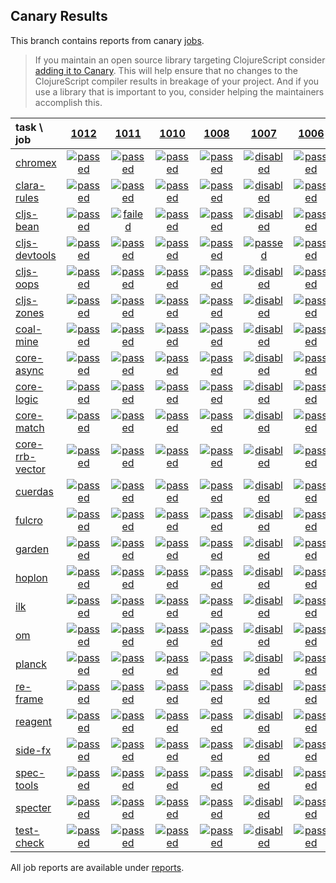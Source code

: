 ## Canary Results

This branch contains reports from canary [jobs](https://github.com/cljs-oss/canary/tree/jobs).

> If you maintain an open source library targeting ClojureScript consider [adding it to Canary](https://github.com/cljs-oss/canary/tree/master#how-to-participate). This will help ensure that no changes to the ClojureScript compiler results in breakage of your project. And if you use a library that is important to you, consider helping the maintainers accomplish this.

[//]: # (begin_overview_table)

| task \ job | <a href="reports/2019/07/10/job-001012-1.10.556-11de795d" title="job #1012 finished on 2019-07-10">1012</a> | <a href="reports/2019/07/09/job-001011-1.10.556-11de795d" title="job #1011 finished on 2019-07-09">1011</a> | <a href="reports/2019/07/08/job-001010-1.10.556-11de795d" title="job #1010 finished on 2019-07-08">1010</a> | <a href="reports/2019/07/08/job-001008-1.10.557-973b7074" title="job #1008 finished on 2019-07-08">1008</a> | <a href="reports/2019/07/07/job-001007-1.10.556-11de795d" title="job #1007 finished on 2019-07-07">1007</a> | <a href="reports/2019/07/07/job-001006-1.10.557-dffde420" title="job #1006 finished on 2019-07-07">1006</a> | <a href="reports/2019/07/07/job-001005-1.10.555-485f3123" title="job #1005 finished on 2019-07-07">1005</a> | <a href="reports/2019/07/07/job-001003-1.10.556-11de795d" title="job #1003 finished on 2019-07-07">1003</a> | <a href="reports/2019/07/07/job-001002-1.10.557-54065f1b" title="job #1002 finished on 2019-07-07">1002</a> | <a href="reports/2019/07/06/job-001001-1.10.557-eb886cbe" title="job #1001 finished on 2019-07-06">1001</a> |
| :--- | :---: | :---: | :---: | :---: | :---: | :---: | :---: | :---: | :---: | :---: |
| [chromex](https://github.com/binaryage/chromex) | <a href="reports/2019/07/10/job-001012-1.10.556-11de795d#-chromex"><img title="passed" src="http://box.binaryage.com/s-passed.svg"><a> | <a href="reports/2019/07/09/job-001011-1.10.556-11de795d#-chromex"><img title="passed" src="http://box.binaryage.com/s-passed.svg"><a> | <a href="reports/2019/07/08/job-001010-1.10.556-11de795d#-chromex"><img title="passed" src="http://box.binaryage.com/s-passed.svg"><a> | <a href="reports/2019/07/08/job-001008-1.10.557-973b7074#-chromex"><img title="passed" src="http://box.binaryage.com/s-passed.svg"><a> | <a href="reports/2019/07/07/job-001007-1.10.556-11de795d#-chromex"><img title="disabled" src="http://box.binaryage.com/s-disabled.svg"><a> | <a href="reports/2019/07/07/job-001006-1.10.557-dffde420#-chromex"><img title="passed" src="http://box.binaryage.com/s-passed.svg"><a> | <a href="reports/2019/07/07/job-001005-1.10.555-485f3123#-chromex"><img title="passed" src="http://box.binaryage.com/s-passed.svg"><a> | <a href="reports/2019/07/07/job-001003-1.10.556-11de795d#-chromex"><img title="passed" src="http://box.binaryage.com/s-passed.svg"><a> | <a href="reports/2019/07/07/job-001002-1.10.557-54065f1b#-chromex"><img title="passed" src="http://box.binaryage.com/s-passed.svg"><a> | <a href="reports/2019/07/06/job-001001-1.10.557-eb886cbe#-chromex"><img title="passed" src="http://box.binaryage.com/s-passed.svg"><a> |
| [clara-rules](https://github.com/cerner/clara-rules) | <a href="reports/2019/07/10/job-001012-1.10.556-11de795d#-clara-rules"><img title="passed" src="http://box.binaryage.com/s-passed.svg"><a> | <a href="reports/2019/07/09/job-001011-1.10.556-11de795d#-clara-rules"><img title="passed" src="http://box.binaryage.com/s-passed.svg"><a> | <a href="reports/2019/07/08/job-001010-1.10.556-11de795d#-clara-rules"><img title="passed" src="http://box.binaryage.com/s-passed.svg"><a> | <a href="reports/2019/07/08/job-001008-1.10.557-973b7074#-clara-rules"><img title="passed" src="http://box.binaryage.com/s-passed.svg"><a> | <a href="reports/2019/07/07/job-001007-1.10.556-11de795d#-clara-rules"><img title="disabled" src="http://box.binaryage.com/s-disabled.svg"><a> | <a href="reports/2019/07/07/job-001006-1.10.557-dffde420#-clara-rules"><img title="passed" src="http://box.binaryage.com/s-passed.svg"><a> | <a href="reports/2019/07/07/job-001005-1.10.555-485f3123#-clara-rules"><img title="passed" src="http://box.binaryage.com/s-passed.svg"><a> | <a href="reports/2019/07/07/job-001003-1.10.556-11de795d#-clara-rules"><img title="passed" src="http://box.binaryage.com/s-passed.svg"><a> | <a href="reports/2019/07/07/job-001002-1.10.557-54065f1b#-clara-rules"><img title="passed" src="http://box.binaryage.com/s-passed.svg"><a> | <a href="reports/2019/07/06/job-001001-1.10.557-eb886cbe#-clara-rules"><img title="passed" src="http://box.binaryage.com/s-passed.svg"><a> |
| [cljs-bean](https://github.com/mfikes/cljs-bean) | <a href="reports/2019/07/10/job-001012-1.10.556-11de795d#-cljs-bean"><img title="passed" src="http://box.binaryage.com/s-passed.svg"><a> | <a href="reports/2019/07/09/job-001011-1.10.556-11de795d#-cljs-bean"><img title="failed" src="http://box.binaryage.com/s-failed.svg"><a> | <a href="reports/2019/07/08/job-001010-1.10.556-11de795d#-cljs-bean"><img title="passed" src="http://box.binaryage.com/s-passed.svg"><a> | <a href="reports/2019/07/08/job-001008-1.10.557-973b7074#-cljs-bean"><img title="passed" src="http://box.binaryage.com/s-passed.svg"><a> | <a href="reports/2019/07/07/job-001007-1.10.556-11de795d#-cljs-bean"><img title="disabled" src="http://box.binaryage.com/s-disabled.svg"><a> | <a href="reports/2019/07/07/job-001006-1.10.557-dffde420#-cljs-bean"><img title="passed" src="http://box.binaryage.com/s-passed.svg"><a> | <a href="reports/2019/07/07/job-001005-1.10.555-485f3123#-cljs-bean"><img title="passed" src="http://box.binaryage.com/s-passed.svg"><a> | <a href="reports/2019/07/07/job-001003-1.10.556-11de795d#-cljs-bean"><img title="passed" src="http://box.binaryage.com/s-passed.svg"><a> | <a href="reports/2019/07/07/job-001002-1.10.557-54065f1b#-cljs-bean"><img title="passed" src="http://box.binaryage.com/s-passed.svg"><a> | <a href="reports/2019/07/06/job-001001-1.10.557-eb886cbe#-cljs-bean"><img title="passed" src="http://box.binaryage.com/s-passed.svg"><a> |
| [cljs-devtools](https://github.com/binaryage/cljs-devtools) | <a href="reports/2019/07/10/job-001012-1.10.556-11de795d#-cljs-devtools"><img title="passed" src="http://box.binaryage.com/s-passed.svg"><a> | <a href="reports/2019/07/09/job-001011-1.10.556-11de795d#-cljs-devtools"><img title="passed" src="http://box.binaryage.com/s-passed.svg"><a> | <a href="reports/2019/07/08/job-001010-1.10.556-11de795d#-cljs-devtools"><img title="passed" src="http://box.binaryage.com/s-passed.svg"><a> | <a href="reports/2019/07/08/job-001008-1.10.557-973b7074#-cljs-devtools"><img title="passed" src="http://box.binaryage.com/s-passed.svg"><a> | <a href="reports/2019/07/07/job-001007-1.10.556-11de795d#-cljs-devtools"><img title="passed" src="http://box.binaryage.com/s-passed.svg"><a> | <a href="reports/2019/07/07/job-001006-1.10.557-dffde420#-cljs-devtools"><img title="passed" src="http://box.binaryage.com/s-passed.svg"><a> | <a href="reports/2019/07/07/job-001005-1.10.555-485f3123#-cljs-devtools"><img title="passed" src="http://box.binaryage.com/s-passed.svg"><a> | <a href="reports/2019/07/07/job-001003-1.10.556-11de795d#-cljs-devtools"><img title="passed" src="http://box.binaryage.com/s-passed.svg"><a> | <a href="reports/2019/07/07/job-001002-1.10.557-54065f1b#-cljs-devtools"><img title="passed" src="http://box.binaryage.com/s-passed.svg"><a> | <a href="reports/2019/07/06/job-001001-1.10.557-eb886cbe#-cljs-devtools"><img title="passed" src="http://box.binaryage.com/s-passed.svg"><a> |
| [cljs-oops](https://github.com/binaryage/cljs-oops) | <a href="reports/2019/07/10/job-001012-1.10.556-11de795d#-cljs-oops"><img title="passed" src="http://box.binaryage.com/s-passed.svg"><a> | <a href="reports/2019/07/09/job-001011-1.10.556-11de795d#-cljs-oops"><img title="passed" src="http://box.binaryage.com/s-passed.svg"><a> | <a href="reports/2019/07/08/job-001010-1.10.556-11de795d#-cljs-oops"><img title="passed" src="http://box.binaryage.com/s-passed.svg"><a> | <a href="reports/2019/07/08/job-001008-1.10.557-973b7074#-cljs-oops"><img title="passed" src="http://box.binaryage.com/s-passed.svg"><a> | <a href="reports/2019/07/07/job-001007-1.10.556-11de795d#-cljs-oops"><img title="disabled" src="http://box.binaryage.com/s-disabled.svg"><a> | <a href="reports/2019/07/07/job-001006-1.10.557-dffde420#-cljs-oops"><img title="passed" src="http://box.binaryage.com/s-passed.svg"><a> | <a href="reports/2019/07/07/job-001005-1.10.555-485f3123#-cljs-oops"><img title="passed" src="http://box.binaryage.com/s-passed.svg"><a> | <a href="reports/2019/07/07/job-001003-1.10.556-11de795d#-cljs-oops"><img title="passed" src="http://box.binaryage.com/s-passed.svg"><a> | <a href="reports/2019/07/07/job-001002-1.10.557-54065f1b#-cljs-oops"><img title="passed" src="http://box.binaryage.com/s-passed.svg"><a> | <a href="reports/2019/07/06/job-001001-1.10.557-eb886cbe#-cljs-oops"><img title="passed" src="http://box.binaryage.com/s-passed.svg"><a> |
| [cljs-zones](https://github.com/binaryage/cljs-zones) | <a href="reports/2019/07/10/job-001012-1.10.556-11de795d#-cljs-zones"><img title="passed" src="http://box.binaryage.com/s-passed.svg"><a> | <a href="reports/2019/07/09/job-001011-1.10.556-11de795d#-cljs-zones"><img title="passed" src="http://box.binaryage.com/s-passed.svg"><a> | <a href="reports/2019/07/08/job-001010-1.10.556-11de795d#-cljs-zones"><img title="passed" src="http://box.binaryage.com/s-passed.svg"><a> | <a href="reports/2019/07/08/job-001008-1.10.557-973b7074#-cljs-zones"><img title="passed" src="http://box.binaryage.com/s-passed.svg"><a> | <a href="reports/2019/07/07/job-001007-1.10.556-11de795d#-cljs-zones"><img title="disabled" src="http://box.binaryage.com/s-disabled.svg"><a> | <a href="reports/2019/07/07/job-001006-1.10.557-dffde420#-cljs-zones"><img title="passed" src="http://box.binaryage.com/s-passed.svg"><a> | <a href="reports/2019/07/07/job-001005-1.10.555-485f3123#-cljs-zones"><img title="passed" src="http://box.binaryage.com/s-passed.svg"><a> | <a href="reports/2019/07/07/job-001003-1.10.556-11de795d#-cljs-zones"><img title="passed" src="http://box.binaryage.com/s-passed.svg"><a> | <a href="reports/2019/07/07/job-001002-1.10.557-54065f1b#-cljs-zones"><img title="passed" src="http://box.binaryage.com/s-passed.svg"><a> | <a href="reports/2019/07/06/job-001001-1.10.557-eb886cbe#-cljs-zones"><img title="passed" src="http://box.binaryage.com/s-passed.svg"><a> |
| [coal-mine](https://github.com/mfikes/coal-mine) | <a href="reports/2019/07/10/job-001012-1.10.556-11de795d#-coal-mine"><img title="passed" src="http://box.binaryage.com/s-passed.svg"><a> | <a href="reports/2019/07/09/job-001011-1.10.556-11de795d#-coal-mine"><img title="passed" src="http://box.binaryage.com/s-passed.svg"><a> | <a href="reports/2019/07/08/job-001010-1.10.556-11de795d#-coal-mine"><img title="passed" src="http://box.binaryage.com/s-passed.svg"><a> | <a href="reports/2019/07/08/job-001008-1.10.557-973b7074#-coal-mine"><img title="passed" src="http://box.binaryage.com/s-passed.svg"><a> | <a href="reports/2019/07/07/job-001007-1.10.556-11de795d#-coal-mine"><img title="disabled" src="http://box.binaryage.com/s-disabled.svg"><a> | <a href="reports/2019/07/07/job-001006-1.10.557-dffde420#-coal-mine"><img title="passed" src="http://box.binaryage.com/s-passed.svg"><a> | <a href="reports/2019/07/07/job-001005-1.10.555-485f3123#-coal-mine"><img title="passed" src="http://box.binaryage.com/s-passed.svg"><a> | <a href="reports/2019/07/07/job-001003-1.10.556-11de795d#-coal-mine"><img title="passed" src="http://box.binaryage.com/s-passed.svg"><a> | <a href="reports/2019/07/07/job-001002-1.10.557-54065f1b#-coal-mine"><img title="passed" src="http://box.binaryage.com/s-passed.svg"><a> | <a href="reports/2019/07/06/job-001001-1.10.557-eb886cbe#-coal-mine"><img title="passed" src="http://box.binaryage.com/s-passed.svg"><a> |
| [core-async](https://github.com/clojure/core.async) | <a href="reports/2019/07/10/job-001012-1.10.556-11de795d#-core-async"><img title="passed" src="http://box.binaryage.com/s-passed.svg"><a> | <a href="reports/2019/07/09/job-001011-1.10.556-11de795d#-core-async"><img title="passed" src="http://box.binaryage.com/s-passed.svg"><a> | <a href="reports/2019/07/08/job-001010-1.10.556-11de795d#-core-async"><img title="passed" src="http://box.binaryage.com/s-passed.svg"><a> | <a href="reports/2019/07/08/job-001008-1.10.557-973b7074#-core-async"><img title="passed" src="http://box.binaryage.com/s-passed.svg"><a> | <a href="reports/2019/07/07/job-001007-1.10.556-11de795d#-core-async"><img title="disabled" src="http://box.binaryage.com/s-disabled.svg"><a> | <a href="reports/2019/07/07/job-001006-1.10.557-dffde420#-core-async"><img title="passed" src="http://box.binaryage.com/s-passed.svg"><a> | <a href="reports/2019/07/07/job-001005-1.10.555-485f3123#-core-async"><img title="passed" src="http://box.binaryage.com/s-passed.svg"><a> | <a href="reports/2019/07/07/job-001003-1.10.556-11de795d#-core-async"><img title="passed" src="http://box.binaryage.com/s-passed.svg"><a> | <a href="reports/2019/07/07/job-001002-1.10.557-54065f1b#-core-async"><img title="passed" src="http://box.binaryage.com/s-passed.svg"><a> | <a href="reports/2019/07/06/job-001001-1.10.557-eb886cbe#-core-async"><img title="passed" src="http://box.binaryage.com/s-passed.svg"><a> |
| [core-logic](https://github.com/clojure/core.logic) | <a href="reports/2019/07/10/job-001012-1.10.556-11de795d#-core-logic"><img title="passed" src="http://box.binaryage.com/s-passed.svg"><a> | <a href="reports/2019/07/09/job-001011-1.10.556-11de795d#-core-logic"><img title="passed" src="http://box.binaryage.com/s-passed.svg"><a> | <a href="reports/2019/07/08/job-001010-1.10.556-11de795d#-core-logic"><img title="passed" src="http://box.binaryage.com/s-passed.svg"><a> | <a href="reports/2019/07/08/job-001008-1.10.557-973b7074#-core-logic"><img title="passed" src="http://box.binaryage.com/s-passed.svg"><a> | <a href="reports/2019/07/07/job-001007-1.10.556-11de795d#-core-logic"><img title="disabled" src="http://box.binaryage.com/s-disabled.svg"><a> | <a href="reports/2019/07/07/job-001006-1.10.557-dffde420#-core-logic"><img title="passed" src="http://box.binaryage.com/s-passed.svg"><a> | <a href="reports/2019/07/07/job-001005-1.10.555-485f3123#-core-logic"><img title="passed" src="http://box.binaryage.com/s-passed.svg"><a> | <a href="reports/2019/07/07/job-001003-1.10.556-11de795d#-core-logic"><img title="passed" src="http://box.binaryage.com/s-passed.svg"><a> | <a href="reports/2019/07/07/job-001002-1.10.557-54065f1b#-core-logic"><img title="passed" src="http://box.binaryage.com/s-passed.svg"><a> | <a href="reports/2019/07/06/job-001001-1.10.557-eb886cbe#-core-logic"><img title="passed" src="http://box.binaryage.com/s-passed.svg"><a> |
| [core-match](https://github.com/clojure/core.match) | <a href="reports/2019/07/10/job-001012-1.10.556-11de795d#-core-match"><img title="passed" src="http://box.binaryage.com/s-passed.svg"><a> | <a href="reports/2019/07/09/job-001011-1.10.556-11de795d#-core-match"><img title="passed" src="http://box.binaryage.com/s-passed.svg"><a> | <a href="reports/2019/07/08/job-001010-1.10.556-11de795d#-core-match"><img title="passed" src="http://box.binaryage.com/s-passed.svg"><a> | <a href="reports/2019/07/08/job-001008-1.10.557-973b7074#-core-match"><img title="passed" src="http://box.binaryage.com/s-passed.svg"><a> | <a href="reports/2019/07/07/job-001007-1.10.556-11de795d#-core-match"><img title="disabled" src="http://box.binaryage.com/s-disabled.svg"><a> | <a href="reports/2019/07/07/job-001006-1.10.557-dffde420#-core-match"><img title="passed" src="http://box.binaryage.com/s-passed.svg"><a> | <a href="reports/2019/07/07/job-001005-1.10.555-485f3123#-core-match"><img title="passed" src="http://box.binaryage.com/s-passed.svg"><a> | <a href="reports/2019/07/07/job-001003-1.10.556-11de795d#-core-match"><img title="passed" src="http://box.binaryage.com/s-passed.svg"><a> | <a href="reports/2019/07/07/job-001002-1.10.557-54065f1b#-core-match"><img title="passed" src="http://box.binaryage.com/s-passed.svg"><a> | <a href="reports/2019/07/06/job-001001-1.10.557-eb886cbe#-core-match"><img title="passed" src="http://box.binaryage.com/s-passed.svg"><a> |
| [core-rrb-vector](https://github.com/clojure/core.rrb-vector) | <a href="reports/2019/07/10/job-001012-1.10.556-11de795d#-core-rrb-vector"><img title="passed" src="http://box.binaryage.com/s-passed.svg"><a> | <a href="reports/2019/07/09/job-001011-1.10.556-11de795d#-core-rrb-vector"><img title="passed" src="http://box.binaryage.com/s-passed.svg"><a> | <a href="reports/2019/07/08/job-001010-1.10.556-11de795d#-core-rrb-vector"><img title="passed" src="http://box.binaryage.com/s-passed.svg"><a> | <a href="reports/2019/07/08/job-001008-1.10.557-973b7074#-core-rrb-vector"><img title="passed" src="http://box.binaryage.com/s-passed.svg"><a> | <a href="reports/2019/07/07/job-001007-1.10.556-11de795d#-core-rrb-vector"><img title="disabled" src="http://box.binaryage.com/s-disabled.svg"><a> | <a href="reports/2019/07/07/job-001006-1.10.557-dffde420#-core-rrb-vector"><img title="passed" src="http://box.binaryage.com/s-passed.svg"><a> | <a href="reports/2019/07/07/job-001005-1.10.555-485f3123#-core-rrb-vector"><img title="passed" src="http://box.binaryage.com/s-passed.svg"><a> | <a href="reports/2019/07/07/job-001003-1.10.556-11de795d#-core-rrb-vector"><img title="passed" src="http://box.binaryage.com/s-passed.svg"><a> | <a href="reports/2019/07/07/job-001002-1.10.557-54065f1b#-core-rrb-vector"><img title="passed" src="http://box.binaryage.com/s-passed.svg"><a> | <a href="reports/2019/07/06/job-001001-1.10.557-eb886cbe#-core-rrb-vector"><img title="passed" src="http://box.binaryage.com/s-passed.svg"><a> |
| [cuerdas](https://github.com/funcool/cuerdas) | <a href="reports/2019/07/10/job-001012-1.10.556-11de795d#-cuerdas"><img title="passed" src="http://box.binaryage.com/s-passed.svg"><a> | <a href="reports/2019/07/09/job-001011-1.10.556-11de795d#-cuerdas"><img title="passed" src="http://box.binaryage.com/s-passed.svg"><a> | <a href="reports/2019/07/08/job-001010-1.10.556-11de795d#-cuerdas"><img title="passed" src="http://box.binaryage.com/s-passed.svg"><a> | <a href="reports/2019/07/08/job-001008-1.10.557-973b7074#-cuerdas"><img title="passed" src="http://box.binaryage.com/s-passed.svg"><a> | <a href="reports/2019/07/07/job-001007-1.10.556-11de795d#-cuerdas"><img title="disabled" src="http://box.binaryage.com/s-disabled.svg"><a> | <a href="reports/2019/07/07/job-001006-1.10.557-dffde420#-cuerdas"><img title="passed" src="http://box.binaryage.com/s-passed.svg"><a> | <a href="reports/2019/07/07/job-001005-1.10.555-485f3123#-cuerdas"><img title="passed" src="http://box.binaryage.com/s-passed.svg"><a> | <a href="reports/2019/07/07/job-001003-1.10.556-11de795d#-cuerdas"><img title="passed" src="http://box.binaryage.com/s-passed.svg"><a> | <a href="reports/2019/07/07/job-001002-1.10.557-54065f1b#-cuerdas"><img title="passed" src="http://box.binaryage.com/s-passed.svg"><a> | <a href="reports/2019/07/06/job-001001-1.10.557-eb886cbe#-cuerdas"><img title="passed" src="http://box.binaryage.com/s-passed.svg"><a> |
| [fulcro](https://github.com/fulcrologic/fulcro) | <a href="reports/2019/07/10/job-001012-1.10.556-11de795d#-fulcro"><img title="passed" src="http://box.binaryage.com/s-passed.svg"><a> | <a href="reports/2019/07/09/job-001011-1.10.556-11de795d#-fulcro"><img title="passed" src="http://box.binaryage.com/s-passed.svg"><a> | <a href="reports/2019/07/08/job-001010-1.10.556-11de795d#-fulcro"><img title="passed" src="http://box.binaryage.com/s-passed.svg"><a> | <a href="reports/2019/07/08/job-001008-1.10.557-973b7074#-fulcro"><img title="passed" src="http://box.binaryage.com/s-passed.svg"><a> | <a href="reports/2019/07/07/job-001007-1.10.556-11de795d#-fulcro"><img title="disabled" src="http://box.binaryage.com/s-disabled.svg"><a> | <a href="reports/2019/07/07/job-001006-1.10.557-dffde420#-fulcro"><img title="passed" src="http://box.binaryage.com/s-passed.svg"><a> | <a href="reports/2019/07/07/job-001005-1.10.555-485f3123#-fulcro"><img title="passed" src="http://box.binaryage.com/s-passed.svg"><a> | <a href="reports/2019/07/07/job-001003-1.10.556-11de795d#-fulcro"><img title="passed" src="http://box.binaryage.com/s-passed.svg"><a> | <a href="reports/2019/07/07/job-001002-1.10.557-54065f1b#-fulcro"><img title="passed" src="http://box.binaryage.com/s-passed.svg"><a> | <a href="reports/2019/07/06/job-001001-1.10.557-eb886cbe#-fulcro"><img title="passed" src="http://box.binaryage.com/s-passed.svg"><a> |
| [garden](https://github.com/noprompt/garden) | <a href="reports/2019/07/10/job-001012-1.10.556-11de795d#-garden"><img title="passed" src="http://box.binaryage.com/s-passed.svg"><a> | <a href="reports/2019/07/09/job-001011-1.10.556-11de795d#-garden"><img title="passed" src="http://box.binaryage.com/s-passed.svg"><a> | <a href="reports/2019/07/08/job-001010-1.10.556-11de795d#-garden"><img title="passed" src="http://box.binaryage.com/s-passed.svg"><a> | <a href="reports/2019/07/08/job-001008-1.10.557-973b7074#-garden"><img title="passed" src="http://box.binaryage.com/s-passed.svg"><a> | <a href="reports/2019/07/07/job-001007-1.10.556-11de795d#-garden"><img title="disabled" src="http://box.binaryage.com/s-disabled.svg"><a> | <a href="reports/2019/07/07/job-001006-1.10.557-dffde420#-garden"><img title="passed" src="http://box.binaryage.com/s-passed.svg"><a> | <a href="reports/2019/07/07/job-001005-1.10.555-485f3123#-garden"><img title="passed" src="http://box.binaryage.com/s-passed.svg"><a> | <a href="reports/2019/07/07/job-001003-1.10.556-11de795d#-garden"><img title="passed" src="http://box.binaryage.com/s-passed.svg"><a> | <a href="reports/2019/07/07/job-001002-1.10.557-54065f1b#-garden"><img title="passed" src="http://box.binaryage.com/s-passed.svg"><a> | <a href="reports/2019/07/06/job-001001-1.10.557-eb886cbe#-garden"><img title="passed" src="http://box.binaryage.com/s-passed.svg"><a> |
| [hoplon](https://github.com/hoplon/hoplon) | <a href="reports/2019/07/10/job-001012-1.10.556-11de795d#-hoplon"><img title="passed" src="http://box.binaryage.com/s-passed.svg"><a> | <a href="reports/2019/07/09/job-001011-1.10.556-11de795d#-hoplon"><img title="passed" src="http://box.binaryage.com/s-passed.svg"><a> | <a href="reports/2019/07/08/job-001010-1.10.556-11de795d#-hoplon"><img title="passed" src="http://box.binaryage.com/s-passed.svg"><a> | <a href="reports/2019/07/08/job-001008-1.10.557-973b7074#-hoplon"><img title="passed" src="http://box.binaryage.com/s-passed.svg"><a> | <a href="reports/2019/07/07/job-001007-1.10.556-11de795d#-hoplon"><img title="disabled" src="http://box.binaryage.com/s-disabled.svg"><a> | <a href="reports/2019/07/07/job-001006-1.10.557-dffde420#-hoplon"><img title="passed" src="http://box.binaryage.com/s-passed.svg"><a> | <a href="reports/2019/07/07/job-001005-1.10.555-485f3123#-hoplon"><img title="passed" src="http://box.binaryage.com/s-passed.svg"><a> | <a href="reports/2019/07/07/job-001003-1.10.556-11de795d#-hoplon"><img title="passed" src="http://box.binaryage.com/s-passed.svg"><a> | <a href="reports/2019/07/07/job-001002-1.10.557-54065f1b#-hoplon"><img title="passed" src="http://box.binaryage.com/s-passed.svg"><a> | <a href="reports/2019/07/06/job-001001-1.10.557-eb886cbe#-hoplon"><img title="passed" src="http://box.binaryage.com/s-passed.svg"><a> |
| [ilk](https://github.com/mfikes/ilk) | <a href="reports/2019/07/10/job-001012-1.10.556-11de795d#-ilk"><img title="passed" src="http://box.binaryage.com/s-passed.svg"><a> | <a href="reports/2019/07/09/job-001011-1.10.556-11de795d#-ilk"><img title="passed" src="http://box.binaryage.com/s-passed.svg"><a> | <a href="reports/2019/07/08/job-001010-1.10.556-11de795d#-ilk"><img title="passed" src="http://box.binaryage.com/s-passed.svg"><a> | <a href="reports/2019/07/08/job-001008-1.10.557-973b7074#-ilk"><img title="passed" src="http://box.binaryage.com/s-passed.svg"><a> | <a href="reports/2019/07/07/job-001007-1.10.556-11de795d#-ilk"><img title="disabled" src="http://box.binaryage.com/s-disabled.svg"><a> | <a href="reports/2019/07/07/job-001006-1.10.557-dffde420#-ilk"><img title="passed" src="http://box.binaryage.com/s-passed.svg"><a> | <a href="reports/2019/07/07/job-001005-1.10.555-485f3123#-ilk"><img title="passed" src="http://box.binaryage.com/s-passed.svg"><a> | <a href="reports/2019/07/07/job-001003-1.10.556-11de795d#-ilk"><img title="passed" src="http://box.binaryage.com/s-passed.svg"><a> | <a href="reports/2019/07/07/job-001002-1.10.557-54065f1b#-ilk"><img title="passed" src="http://box.binaryage.com/s-passed.svg"><a> | <a href="reports/2019/07/06/job-001001-1.10.557-eb886cbe#-ilk"><img title="passed" src="http://box.binaryage.com/s-passed.svg"><a> |
| [om](https://github.com/omcljs/om) | <a href="reports/2019/07/10/job-001012-1.10.556-11de795d#-om"><img title="passed" src="http://box.binaryage.com/s-passed.svg"><a> | <a href="reports/2019/07/09/job-001011-1.10.556-11de795d#-om"><img title="passed" src="http://box.binaryage.com/s-passed.svg"><a> | <a href="reports/2019/07/08/job-001010-1.10.556-11de795d#-om"><img title="passed" src="http://box.binaryage.com/s-passed.svg"><a> | <a href="reports/2019/07/08/job-001008-1.10.557-973b7074#-om"><img title="passed" src="http://box.binaryage.com/s-passed.svg"><a> | <a href="reports/2019/07/07/job-001007-1.10.556-11de795d#-om"><img title="disabled" src="http://box.binaryage.com/s-disabled.svg"><a> | <a href="reports/2019/07/07/job-001006-1.10.557-dffde420#-om"><img title="passed" src="http://box.binaryage.com/s-passed.svg"><a> | <a href="reports/2019/07/07/job-001005-1.10.555-485f3123#-om"><img title="passed" src="http://box.binaryage.com/s-passed.svg"><a> | <a href="reports/2019/07/07/job-001003-1.10.556-11de795d#-om"><img title="passed" src="http://box.binaryage.com/s-passed.svg"><a> | <a href="reports/2019/07/07/job-001002-1.10.557-54065f1b#-om"><img title="passed" src="http://box.binaryage.com/s-passed.svg"><a> | <a href="reports/2019/07/06/job-001001-1.10.557-eb886cbe#-om"><img title="passed" src="http://box.binaryage.com/s-passed.svg"><a> |
| [planck](https://github.com/planck-repl/planck) | <a href="reports/2019/07/10/job-001012-1.10.556-11de795d#-planck"><img title="passed" src="http://box.binaryage.com/s-passed.svg"><a> | <a href="reports/2019/07/09/job-001011-1.10.556-11de795d#-planck"><img title="passed" src="http://box.binaryage.com/s-passed.svg"><a> | <a href="reports/2019/07/08/job-001010-1.10.556-11de795d#-planck"><img title="passed" src="http://box.binaryage.com/s-passed.svg"><a> | <a href="reports/2019/07/08/job-001008-1.10.557-973b7074#-planck"><img title="passed" src="http://box.binaryage.com/s-passed.svg"><a> | <a href="reports/2019/07/07/job-001007-1.10.556-11de795d#-planck"><img title="disabled" src="http://box.binaryage.com/s-disabled.svg"><a> | <a href="reports/2019/07/07/job-001006-1.10.557-dffde420#-planck"><img title="passed" src="http://box.binaryage.com/s-passed.svg"><a> | <a href="reports/2019/07/07/job-001005-1.10.555-485f3123#-planck"><img title="passed" src="http://box.binaryage.com/s-passed.svg"><a> | <a href="reports/2019/07/07/job-001003-1.10.556-11de795d#-planck"><img title="passed" src="http://box.binaryage.com/s-passed.svg"><a> | <a href="reports/2019/07/07/job-001002-1.10.557-54065f1b#-planck"><img title="passed" src="http://box.binaryage.com/s-passed.svg"><a> | <a href="reports/2019/07/06/job-001001-1.10.557-eb886cbe#-planck"><img title="passed" src="http://box.binaryage.com/s-passed.svg"><a> |
| [re-frame](https://github.com/Day8/re-frame) | <a href="reports/2019/07/10/job-001012-1.10.556-11de795d#-re-frame"><img title="passed" src="http://box.binaryage.com/s-passed.svg"><a> | <a href="reports/2019/07/09/job-001011-1.10.556-11de795d#-re-frame"><img title="passed" src="http://box.binaryage.com/s-passed.svg"><a> | <a href="reports/2019/07/08/job-001010-1.10.556-11de795d#-re-frame"><img title="passed" src="http://box.binaryage.com/s-passed.svg"><a> | <a href="reports/2019/07/08/job-001008-1.10.557-973b7074#-re-frame"><img title="passed" src="http://box.binaryage.com/s-passed.svg"><a> | <a href="reports/2019/07/07/job-001007-1.10.556-11de795d#-re-frame"><img title="disabled" src="http://box.binaryage.com/s-disabled.svg"><a> | <a href="reports/2019/07/07/job-001006-1.10.557-dffde420#-re-frame"><img title="passed" src="http://box.binaryage.com/s-passed.svg"><a> | <a href="reports/2019/07/07/job-001005-1.10.555-485f3123#-re-frame"><img title="passed" src="http://box.binaryage.com/s-passed.svg"><a> | <a href="reports/2019/07/07/job-001003-1.10.556-11de795d#-re-frame"><img title="passed" src="http://box.binaryage.com/s-passed.svg"><a> | <a href="reports/2019/07/07/job-001002-1.10.557-54065f1b#-re-frame"><img title="passed" src="http://box.binaryage.com/s-passed.svg"><a> | <a href="reports/2019/07/06/job-001001-1.10.557-eb886cbe#-re-frame"><img title="passed" src="http://box.binaryage.com/s-passed.svg"><a> |
| [reagent](https://github.com/reagent-project/reagent) | <a href="reports/2019/07/10/job-001012-1.10.556-11de795d#-reagent"><img title="passed" src="http://box.binaryage.com/s-passed.svg"><a> | <a href="reports/2019/07/09/job-001011-1.10.556-11de795d#-reagent"><img title="passed" src="http://box.binaryage.com/s-passed.svg"><a> | <a href="reports/2019/07/08/job-001010-1.10.556-11de795d#-reagent"><img title="passed" src="http://box.binaryage.com/s-passed.svg"><a> | <a href="reports/2019/07/08/job-001008-1.10.557-973b7074#-reagent"><img title="passed" src="http://box.binaryage.com/s-passed.svg"><a> | <a href="reports/2019/07/07/job-001007-1.10.556-11de795d#-reagent"><img title="disabled" src="http://box.binaryage.com/s-disabled.svg"><a> | <a href="reports/2019/07/07/job-001006-1.10.557-dffde420#-reagent"><img title="passed" src="http://box.binaryage.com/s-passed.svg"><a> | <a href="reports/2019/07/07/job-001005-1.10.555-485f3123#-reagent"><img title="passed" src="http://box.binaryage.com/s-passed.svg"><a> | <a href="reports/2019/07/07/job-001003-1.10.556-11de795d#-reagent"><img title="passed" src="http://box.binaryage.com/s-passed.svg"><a> | <a href="reports/2019/07/07/job-001002-1.10.557-54065f1b#-reagent"><img title="passed" src="http://box.binaryage.com/s-passed.svg"><a> | <a href="reports/2019/07/06/job-001001-1.10.557-eb886cbe#-reagent"><img title="passed" src="http://box.binaryage.com/s-passed.svg"><a> |
| [side-fx](https://github.com/cljsrn/side-fx) | <a href="reports/2019/07/10/job-001012-1.10.556-11de795d#-side-fx"><img title="passed" src="http://box.binaryage.com/s-passed.svg"><a> | <a href="reports/2019/07/09/job-001011-1.10.556-11de795d#-side-fx"><img title="passed" src="http://box.binaryage.com/s-passed.svg"><a> | <a href="reports/2019/07/08/job-001010-1.10.556-11de795d#-side-fx"><img title="passed" src="http://box.binaryage.com/s-passed.svg"><a> | <a href="reports/2019/07/08/job-001008-1.10.557-973b7074#-side-fx"><img title="passed" src="http://box.binaryage.com/s-passed.svg"><a> | <a href="reports/2019/07/07/job-001007-1.10.556-11de795d#-side-fx"><img title="disabled" src="http://box.binaryage.com/s-disabled.svg"><a> | <a href="reports/2019/07/07/job-001006-1.10.557-dffde420#-side-fx"><img title="passed" src="http://box.binaryage.com/s-passed.svg"><a> | <a href="reports/2019/07/07/job-001005-1.10.555-485f3123#-side-fx"><img title="passed" src="http://box.binaryage.com/s-passed.svg"><a> | <a href="reports/2019/07/07/job-001003-1.10.556-11de795d#-side-fx"><img title="passed" src="http://box.binaryage.com/s-passed.svg"><a> | <a href="reports/2019/07/07/job-001002-1.10.557-54065f1b#-side-fx"><img title="passed" src="http://box.binaryage.com/s-passed.svg"><a> | <a href="reports/2019/07/06/job-001001-1.10.557-eb886cbe#-side-fx"><img title="passed" src="http://box.binaryage.com/s-passed.svg"><a> |
| [spec-tools](https://github.com/metosin/spec-tools) | <a href="reports/2019/07/10/job-001012-1.10.556-11de795d#-spec-tools"><img title="passed" src="http://box.binaryage.com/s-passed.svg"><a> | <a href="reports/2019/07/09/job-001011-1.10.556-11de795d#-spec-tools"><img title="passed" src="http://box.binaryage.com/s-passed.svg"><a> | <a href="reports/2019/07/08/job-001010-1.10.556-11de795d#-spec-tools"><img title="passed" src="http://box.binaryage.com/s-passed.svg"><a> | <a href="reports/2019/07/08/job-001008-1.10.557-973b7074#-spec-tools"><img title="passed" src="http://box.binaryage.com/s-passed.svg"><a> | <a href="reports/2019/07/07/job-001007-1.10.556-11de795d#-spec-tools"><img title="disabled" src="http://box.binaryage.com/s-disabled.svg"><a> | <a href="reports/2019/07/07/job-001006-1.10.557-dffde420#-spec-tools"><img title="passed" src="http://box.binaryage.com/s-passed.svg"><a> | <a href="reports/2019/07/07/job-001005-1.10.555-485f3123#-spec-tools"><img title="passed" src="http://box.binaryage.com/s-passed.svg"><a> | <a href="reports/2019/07/07/job-001003-1.10.556-11de795d#-spec-tools"><img title="passed" src="http://box.binaryage.com/s-passed.svg"><a> | <a href="reports/2019/07/07/job-001002-1.10.557-54065f1b#-spec-tools"><img title="passed" src="http://box.binaryage.com/s-passed.svg"><a> | <a href="reports/2019/07/06/job-001001-1.10.557-eb886cbe#-spec-tools"><img title="passed" src="http://box.binaryage.com/s-passed.svg"><a> |
| [specter](https://github.com/nathanmarz/specter) | <a href="reports/2019/07/10/job-001012-1.10.556-11de795d#-specter"><img title="passed" src="http://box.binaryage.com/s-passed.svg"><a> | <a href="reports/2019/07/09/job-001011-1.10.556-11de795d#-specter"><img title="passed" src="http://box.binaryage.com/s-passed.svg"><a> | <a href="reports/2019/07/08/job-001010-1.10.556-11de795d#-specter"><img title="passed" src="http://box.binaryage.com/s-passed.svg"><a> | <a href="reports/2019/07/08/job-001008-1.10.557-973b7074#-specter"><img title="passed" src="http://box.binaryage.com/s-passed.svg"><a> | <a href="reports/2019/07/07/job-001007-1.10.556-11de795d#-specter"><img title="disabled" src="http://box.binaryage.com/s-disabled.svg"><a> | <a href="reports/2019/07/07/job-001006-1.10.557-dffde420#-specter"><img title="passed" src="http://box.binaryage.com/s-passed.svg"><a> | <a href="reports/2019/07/07/job-001005-1.10.555-485f3123#-specter"><img title="passed" src="http://box.binaryage.com/s-passed.svg"><a> | <a href="reports/2019/07/07/job-001003-1.10.556-11de795d#-specter"><img title="passed" src="http://box.binaryage.com/s-passed.svg"><a> | <a href="reports/2019/07/07/job-001002-1.10.557-54065f1b#-specter"><img title="passed" src="http://box.binaryage.com/s-passed.svg"><a> | <a href="reports/2019/07/06/job-001001-1.10.557-eb886cbe#-specter"><img title="passed" src="http://box.binaryage.com/s-passed.svg"><a> |
| [test-check](https://github.com/clojure/test.check) | <a href="reports/2019/07/10/job-001012-1.10.556-11de795d#-test-check"><img title="passed" src="http://box.binaryage.com/s-passed.svg"><a> | <a href="reports/2019/07/09/job-001011-1.10.556-11de795d#-test-check"><img title="passed" src="http://box.binaryage.com/s-passed.svg"><a> | <a href="reports/2019/07/08/job-001010-1.10.556-11de795d#-test-check"><img title="passed" src="http://box.binaryage.com/s-passed.svg"><a> | <a href="reports/2019/07/08/job-001008-1.10.557-973b7074#-test-check"><img title="passed" src="http://box.binaryage.com/s-passed.svg"><a> | <a href="reports/2019/07/07/job-001007-1.10.556-11de795d#-test-check"><img title="disabled" src="http://box.binaryage.com/s-disabled.svg"><a> | <a href="reports/2019/07/07/job-001006-1.10.557-dffde420#-test-check"><img title="passed" src="http://box.binaryage.com/s-passed.svg"><a> | <a href="reports/2019/07/07/job-001005-1.10.555-485f3123#-test-check"><img title="passed" src="http://box.binaryage.com/s-passed.svg"><a> | <a href="reports/2019/07/07/job-001003-1.10.556-11de795d#-test-check"><img title="passed" src="http://box.binaryage.com/s-passed.svg"><a> | <a href="reports/2019/07/07/job-001002-1.10.557-54065f1b#-test-check"><img title="passed" src="http://box.binaryage.com/s-passed.svg"><a> | <a href="reports/2019/07/06/job-001001-1.10.557-eb886cbe#-test-check"><img title="passed" src="http://box.binaryage.com/s-passed.svg"><a> |

[//]: # (end_overview_table)

All job reports are available under [reports](reports).
